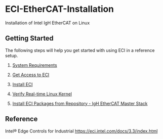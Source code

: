# ECI-EtherCAT-Installation
Installation of Intel IgH EtherCAT on Linux

## Getting Started  
The following steps will help you get started with using ECI in a reference setup.  

1. [System Requirements](https://github.com/ShaguftaVarsi/ECI-EtherCAT-Installation/blob/main/System%20Requirements.md)

2. [Get Access to ECI]()

3. [Install ECI]()

4. [Verify Real-time Linux Kernel]()

5. [Install ECI Packages from Repository - IgH EtherCAT Master Stack]()


## Reference
Intel® Edge Controls for Industrial
https://eci.intel.com/docs/3.3/index.html
